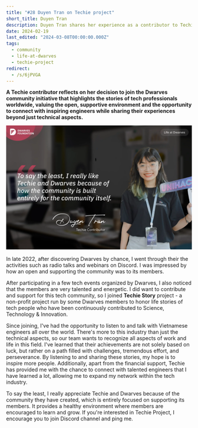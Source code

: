 ```yaml
---
title: "#28 Duyen Tran on Techie project"
short_title: Duyen Tran
description: Duyen Tran shares her experience as a contributor to Techie Story, a Dwarves community initiative that highlights the journeys of tech professionals around the world
date: 2024-02-19
last_edited: "2024-03-08T00:00:00.000Z"
tags:
  - community
  - life-at-dwarves
  - techie-project
redirect:
  - /s/6jPVGA
---
```


**A Techie contributor reflects on her decision to join the Dwarves community initiative that highlights the stories of tech professionals worldwide, valuing the open, supportive environment and the opportunity to connect with inspiring engineers while sharing their experiences beyond just technical aspects.**

![Duyen Tran - Techie Contributor](assets/notion-image-1744012245821-fuxyo.webp)

In late 2022, after discovering Dwarves by chance, I went through their the activities such as radio talks and webinars on Discord. I was impressed by how an open and supporting the community was to its members.

After participating in a few tech events organized by Dwarves, I also noticed that the members are very talented and energetic. I did want to contribute and support for this tech community, so I joined **Techie Story** project - a non-profit project run by some Dwarves members to honor life stories of tech people who have been continuously contributed to Science, Technology & Innovation.

Since joining, I've had the opportunity to listen to and talk with Vietnamese engineers all over the world. There's more to this industry than just the technical aspects, so our team wants to recognize all aspects of work and life in this field. I've learned that their achievements are not solely based on luck, but rather on a path filled with challenges, tremendous effort, and perseverance. By listening to and sharing these stories, my hope is to inspire more people. Additionally, apart from the financial support, Techie has provided me with the chance to connect with talented engineers that I have learned a lot, allowing me to expand my network within the tech industry.

To say the least, I really appreciate Techie and Dwarves because of the community they have created, which is entirely focused on supporting its members. It provides a healthy environment where members are encouraged to learn and grow. If you're interested in Techie Project, I encourage you to join Discord channel and ping me.
